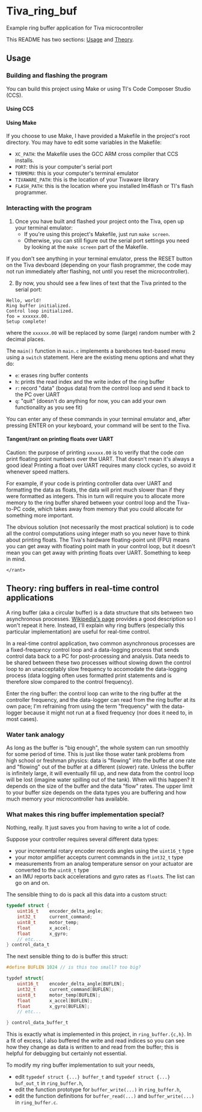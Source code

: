 # Tiva_ring_buf
Example ring buffer application for Tiva microcontroller

This README has two sections: [Usage](#usage) and [Theory](#theory-ring-buffers-in-real-time-control-applications).

## Usage
### Building and flashing the program
You can build this project using Make or using TI's Code Composer Studio (CCS).

#### Using CCS

#### Using Make
If you choose to use Make, I have provided a Makefile in the project's root directory.
You may have to edit some variables in the Makefile:
* `XC_PATH`: the Makefile uses the GCC ARM cross compiler that CCS installs.
* `PORT`: this is your computer's serial port
* `TERMEMU`: this is your computer's terminal emulator
* `TIVAWARE_PATH`: this is the location of your Tivaware library
* `FLASH_PATH`: this is the location where you installed lm4flash or TI's flash programmer.

### Interacting with the program
1. Once you have built and flashed your project onto the Tiva, open up your terminal emulator:
    * If you're using this project's Makefile, just run `make screen`.
    * Otherwise, you can still figure out the serial port settings you need by looking at the `make screen` part of the Makefile.

If you don't see anything in your terminal emulator, press the RESET button on the Tiva devboard (depending on your flash programmer, the code may not run immediately after flashing, not until you reset the microcontroller).

2. By now, you should see a few lines of text that the Tiva printed to the serial port:
```
Hello, world!
Ring buffer initialized.
Control loop initialized.
foo = xxxxxx.00.
Setup complete!
```

where the `xxxxxx.00` will be replaced by some (large) random number with 2 decimal places.

The `main()` function in `main.c` implements a barebones text-based menu using a `switch` statement.
Here are the existing menu options and what they do:
* `e`: erases ring buffer contents
* `h`: prints the read index and the write index of the ring buffer
* `r`: record "data" (bogus data) from the control loop and send it back to the PC over UART
* `q`: "quit" (doesn't do anything for now, you can add your own functionality as you see fit)

You can enter any of these commands in your terminal emulator and, after pressing ENTER on your keyboard, your command will be sent to the Tiva.

#### Tangent/rant on printing floats over UART
Caution: the purpose of printing `xxxxxx.00` is to verify that the code _can_ print floating point numbers over the UART.
That doesn't mean it's always a good idea!
Printing a float over UART requires many clock cycles, so avoid it whenever speed matters.

For example, if your code is printing controller data over UART and formatting the data as floats, the data will print much slower than if they were formatted as integers. This in turn will require you to allocate more memory to the ring buffer shared between your control loop and the Tiva-to-PC code, which takes away from memory that you could allocate for something more important.

The obvious solution (not necessarily the most practical solution) is to code all the control computations using integer math so you never have to think about printing floats.
The Tiva's hardware floating-point unit (FPU) means you can get away with floating point math in your control loop, but it doesn't mean you can get away with printing floats over UART. Something to keep in mind.

`</rant>`

## Theory: ring buffers in real-time control applications
A ring buffer (aka a circular buffer) is a data structure that sits between two asynchronous processes.
[Wikipedia's page](https://en.wikipedia.org/wiki/Circular_buffer) provides a good description so I won't repeat it here.
Instead, I'll explain why ring buffers (especially this particular implementation) are useful for real-time control.

In a real-time control application, two common asynchronous processes are a fixed-frequency control loop and a data-logging process that sends control data back to a PC for post-processing and analysis.
Data needs to be shared between these two processes without slowing down the control loop to an unacceptably slow frequency to accomodate the data-logging process (data logging often uses formatted print statements and is therefore slow compared to the control frequency).

Enter the ring buffer: the control loop can write to the ring buffer at the controller frequency, and the data-logger can read from the ring buffer at its own pace; I'm refraining from using the term "frequency" with the data-logger because it might not run at a fixed frequency (nor does it need to, in most cases).

### Water tank analogy
As long as the buffer is "big enough", the whole system can run smoothly for some period of time.
This is just like those water tank problems from high school or freshman physics: data is "flowing" into the buffer at one rate and "flowing" out of the buffer at a different (slower) rate.
Unless the buffer is infinitely large, it will eventually fill up, and new data from the control loop will be lost (imagine water spilling out of the tank).
When will this happen? It depends on the size of the buffer and the data "flow" rates.
The upper limit to your buffer size depends on the data types you are buffering and how much memory your microcontroller has available.

### What makes this ring buffer implementation special?
Nothing, really. It just saves you from having to write a lot of code.

Suppose your controller requires several different data types:
* your incremental rotary encoder records angles using the `uint16_t` type
* your motor amplifier accepts current commands in the `int32_t` type
* measurements from an analog temperature sensor on your actuator are converted to the `uint8_t` type
* an IMU reports back accelerations and gyro rates as `float`s.
The list can go on and on.

The sensible thing to do is pack all this data into a custom struct:
```C
typedef struct {
    uint16_t    encoder_delta_angle;
    int32_t     current_command;
    uint8_t     motor_temp;
    float       x_accel;
    float       x_gyro;
    // etc...
} control_data_t
```

The next sensible thing to do is buffer this struct:
```C
#define BUFLEN 1024 // is this too small? too big?

typdef struct{
    uint16_t    encoder_delta_angle[BUFLEN];
    int32_t     current_command[BUFLEN];
    uint8_t     motor_temp[BUFLEN];
    float       x_accel[BUFLEN];
    float       x_gyro[BUFLEN];
    // etc...

} control_data_buffer_t
```

This is exactly what is implemented in this project, in `ring_buffer.{c,h}`.
In a fit of excess, I also buffered the write and read indices so you can see how they change as data is written to and read from the buffer;
this is helpful for debugging but certainly not essential.

To modify my ring buffer implementation to suit your needs,
* edit `typedef struct {...} buffer_t` and `typedef struct {...} buf_out_t` in `ring_buffer.h`,
* edit the function prototype for `buffer_write(...)` in `ring_buffer.h`,
* edit the function definitions for `buffer_read(...)` and `buffer_write(...)` in `ring_buffer.c`.
